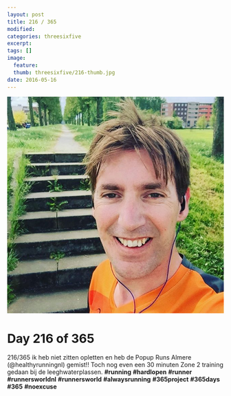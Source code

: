 ```yaml
---
layout: post
title: 216 / 365
modified:
categories: threesixfive
excerpt:
tags: []
image:
  feature: 
  thumb: threesixfive/216-thumb.jpg
date: 2016-05-16
---
```


![216](/images/threesixfive/216.jpg)

# Day 216 of 365

216/365 ik heb niet zitten opletten en heb de Popup Runs Almere (@healthyrunningnl) gemist!! Toch nog even een 30 minuten Zone 2 training gedaan bij de leeghwaterplassen. **\#running** **\#hardlopen** **\#runner** **\#runnersworldnl** **\#runnersworld** **\#alwaysrunning** **\#365project** **\#365days** **\#365** **\#noexcuse**

